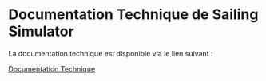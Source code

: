 # Documentation Technique de Sailing Simulator

La documentation technique est disponible via le lien suivant :

[Documentation Technique](https://ibanaino.github.io/Sailing_Simulator_Sphinx_Documentation/Technique%20de%20la%20gestion%20du%20suivi%20Git.html)